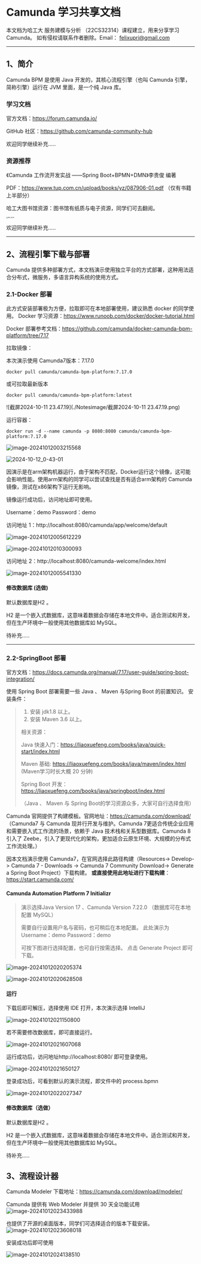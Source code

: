  # Camunda 学习共享文档

本文档为哈工大 服务建模与分析 （22CS32314）课程建立，用来分享学习 Camunda。
如有侵权请联系作者删除。Email： felixupri@gmail.com

******



## 1、简介

Camunda BPM 是使用 Java 开发的，其核心流程引擎（也叫 Camunda 引擎，简称引擎）运行在 JVM 里面，是一个纯 Java 库。

### 学习文档

官方文档：https://forum.camunda.io/

GitHub 社区：https://github.com/camunda-community-hub

欢迎同学继续补充.....

### 资源推荐

《Camunda 工作流开发实战 ——Spring Boot+BPMN+DMN》李贵俊 编著

PDF：https://www.tup.com.cn/upload/books/yz/087906-01.pdf  （仅有书籍上半部分）

哈工大图书馆资源：图书馆有纸质与电子资源，同学们可去翻阅。

<img src="./Notesimage/IMG_9406.jpg" alt="IMG_9406" style="zoom:25%;" />



欢迎同学继续补充.....

****

## 2、流程引擎下载与部署

Camunda 提供多种部署方式，本文档演示使用独立平台的方式部署，这种用法适合分布式，微服务，多语言异构系统的使用方式。



### 2.1-Docker 部署

此方式安装部署极为方便，拉取即可在本地部署使用，建议熟悉 docker 的同学使用。
Docker 学习资源：https://www.runoob.com/docker/docker-tutorial.html

Docker 部署参考文档：https://github.com/camunda/docker-camunda-bpm-platform/tree/7.17

拉取镜像：

本次演示使用 Camunda7版本：7.17.0

````
docker pull camunda/camunda-bpm-platform:7.17.0
````

或可拉取最新版本

````
docker pull camunda/camunda-bpm-platform:latest
````

![截屏2024-10-11 23.47.19](./Notesimage/截屏2024-10-11 23.47.19.png)



运行容器：

````
docker run -d --name camunda -p 8080:8080 camunda/camunda-bpm-platform:7.17.0
````

![image-20241012003215568](./Notesimage/image-20241012003215568.png)

![2024-10-12_0-43-01](./Notesimage/2024-10-12_0-43-01.png)

​	因演示是在arm架构机器运行，由于架构不匹配，Docker运行这个镜像，这可能会影响性能。使用arm架构的同学可以尝试查找是否有适合arm架构的 Camunda 镜像，测试在x86架构下运行无影响。



镜像运行成功后，访问地址即可使用。

Username：demo
Password：demo

访问地址 1：http://localhost:8080/camunda/app/welcome/default

![image-20241012005612229](./Notesimage/image-20241012005612229.png)

![image-20241012010300093](./Notesimage/image-20241012010300093.png)





访问地址 2：http://localhost:8080/camunda-welcome/index.html

![image-20241012005541330](./Notesimage/image-20241012005541330.png)



#### 修改数据库 (选做)

默认数据库是H2 。

H2 是一个嵌入式数据库，这意味着数据会存储在本地文件中。适合测试和开发，但在生产环境中一般使用其他数据库如 MySQL。

待补充.....



****

### 2.2-SpringBoot 部署

官方文档：https://docs.camunda.org/manual/7.17/user-guide/spring-boot-integration/

使用 Spring Boot 部署需要一些 Java 、 Maven 与Spring Boot 的前置知识。
安装条件：

>1. 安装 jdk1.8 以上。
>2. 安装 Maven 3.6 以上。
>
>相关资源：
>
>Java 快速入门：https://liaoxuefeng.com/books/java/quick-start/index.html 
>
>Maven 基础: https://liaoxuefeng.com/books/java/maven/index.html  (Maven学习时长大概 20 分钟)
>
>Spring Boot 开发：https://liaoxuefeng.com/books/java/springboot/index.html
>
>（Java 、 Maven 与 Spring Boot的学习资源众多，大家可自行选择食用）
>
>


Camunda 官网提供了构建模板。官网地址：https://camunda.com/download/
（Camunda7 与 Camunda 现并行开发与维护。Camunda 7更适合传统企业应用和需要嵌入式工作流的场景，依赖于 Java 技术栈和关系型数据库。Camunda 8引入了 Zeebe，引入了更现代化的架构，更加适合云原生环境、大规模的分布式工作流处理。）

因本文档演示使用 Camunda7，在官网选择此路径构建（Resources-> Develop-> Camunda 7 - Downloads -> Camunda 7 Community Download-> Generate a Spring Boot Project）下载构建。
**或直接使用此地址进行下载构建**：https://start.camunda.com/ 



#### Camunda Automation Platform 7 Initializr

>演示选择Java Version 17 、Camunda Version 7.22.0
>（数据库可在本地配置 MySQL）
>
>需要自行设置用户名与密码，也可稍后在本地配置。
>此处演示为
>Username：demo
>Password：demo
>
>可按下图进行选择配置，也可自行按需选择。
>点击 Generate Project 即可下载。

![image-20241012020205374](./Notesimage/image-20241012020205374.png)

![image-20241012020628508](./Notesimage/image-20241012020628508.png)

#### 运行

下载后即可解压，选择使用 IDE 打开，本次演示选择 IntelliJ

![image-20241012021150800](./Notesimage/image-20241012021150800.png)

若不需要修改数据库，即可直接运行。

![image-20241012021607068](./Notesimage/image-20241012021607068.png)

运行成功后，访问地址http://localhost:8080/ 即可登录使用。



![image-20241012021650127](./Notesimage/image-20241012021650127.png)

登录成功后，可看到默认的演示流程，即文件中的 process.bpmn

![image-20241012022027347](./Notesimage/image-20241012022027347.png)





####  修改数据库（选做）

默认数据库是H2 。

H2 是一个嵌入式数据库，这意味着数据会存储在本地文件中。适合测试和开发，但在生产环境中一般使用其他数据库如 MySQL。

待补充.....



## 3、流程设计器

Camunda Modeler 下载地址：https://camunda.com/download/modeler/

Camunda 提供有 Web Modeler 并提供 30 天全功能试用
![image-20241012023433988](./Notesimage/image-20241012023433988.png)

也提供了开源的桌面版本，同学们可选择适合的版本下载安装。![image-20241012023608018](./Notesimage/image-20241012023608018.png)



安装成功后即可使用

![image-20241012024138510](./Notesimage/image-20241012024138510.png)

